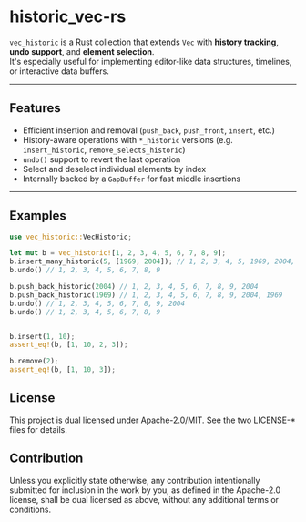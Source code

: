 # historic_vec-rs

`vec_historic` is a Rust collection that extends `Vec` with **history tracking**, **undo support**, and **element selection**.  
It's especially useful for implementing editor-like data structures, timelines, or interactive data buffers.

---

## Features

- Efficient insertion and removal (`push_back`, `push_front`, `insert`, etc.)
- History-aware operations with `*_historic` versions (e.g. `insert_historic`, `remove_selects_historic`)
- `undo()` support to revert the last operation
- Select and deselect individual elements by index
- Internally backed by a `GapBuffer` for fast middle insertions

---

## Examples

```rust
use vec_historic::VecHistoric;

let mut b = vec_historic![1, 2, 3, 4, 5, 6, 7, 8, 9];
b.insert_many_historic(5, [1969, 2004]); // 1, 2, 3, 4, 5, 1969, 2004, 6, 7, 8, 9
b.undo() // 1, 2, 3, 4, 5, 6, 7, 8, 9

b.push_back_historic(2004) // 1, 2, 3, 4, 5, 6, 7, 8, 9, 2004
b.push_back_historic(1969) // 1, 2, 3, 4, 5, 6, 7, 8, 9, 2004, 1969
b.undo() // 1, 2, 3, 4, 5, 6, 7, 8, 9, 2004
b.undo() // 1, 2, 3, 4, 5, 6, 7, 8, 9


b.insert(1, 10);
assert_eq!(b, [1, 10, 2, 3]);

b.remove(2);
assert_eq!(b, [1, 10, 3]);
```

## License

This project is dual licensed under Apache-2.0/MIT. See the two LICENSE-\* files for details.

## Contribution

Unless you explicitly state otherwise, any contribution intentionally submitted for inclusion in the work by you, as defined in the Apache-2.0 license, shall be dual licensed as above, without any additional terms or conditions.
